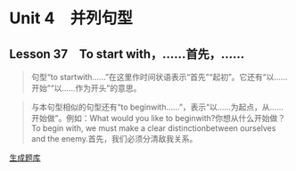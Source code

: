﻿ # Unit 4　并列句型
 ## Lesson 37　To start with，……首先，……
 
> 句型“to startwith……”在这里作时间状语表示“首先”“起初”。它还有“以……开始”“以……作为开头”的意思。

> 与本句型相似的句型还有“to beginwith……”，表示“以……为起点，从……开始做”。例如：What would you like to beginwith?你想从什么开始做？To begin with, we must make a clear distinctionbetween ourselves and the enemy.首先，我们必须分清敌我关系。


 [生成题库](./sentence/f037.json)